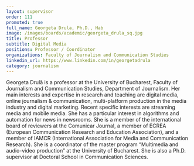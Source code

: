 ```yaml
---
layout: supervisor
order: 111
promoted: true
full_name: Georgeta Drula, Ph.D., Hab
image: /images/boards/academic/georgeta_drula_sq.jpg
title: Professor
subtitle: Digital Media
positions: Professor / Coordinator
organizations: Faculty of Journalism and Communication Studies
linkedin_url: https://www.linkedin.com/in/georgetadrula
category: journalism
---
```


Georgeta Drulă is a professor at the University of Bucharest, Faculty of Journalism and Communication Studies, Department of Journalism. Her main interests and expertise in research and teaching are digital media, online journalism & communication, multi-platform production in the media industry and digital marketing. Recent specific interests are streaming media and mobile media. She has a particular interest in algorithms and automation for news in newsrooms. She is a member of the international board of reviewers at the Comunicar Journal, a member of ECREA (European Communication Research and Education Association), and a member of IAMCR (International Association for Media and Communication Research). She is a coordinator of the master program “Multimedia and audio-video production” at the University of Bucharest. She is also a Ph.D. supervisor at Doctoral School in Communication Sciences. 
